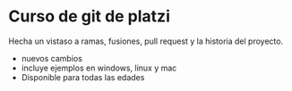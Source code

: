 # Curso de git de platzi

Hecha un vistaso a ramas, fusiones, pull request y la historia del proyecto.

-   nuevos cambios
-   incluye ejemplos en windows, linux y mac
-   Disponible para todas las edades
